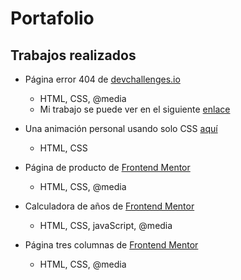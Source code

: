 # Portafolio

## Trabajos realizados
- Página error 404 de [devchallenges.io](https://devchallenges.io/challenges/wBunSb7FPrIepJZAg0sY)
    - HTML, CSS, @media
    - Mi trabajo se puede ver en el siguiente [enlace](https://oswaldodomingo.com/portafolio/404page/)

- Una animación personal usando solo CSS [aquí](https://oswaldodomingo.com/portafolio/css/boton1.html)
    - HTML, CSS

- Página de producto de [Frontend Mentor](https://oswaldodomingo.com/portafolio/tarjeta/index.html)
    - HTML, CSS, @media

- Calculadora de años de [Frontend Mentor](https://oswaldodomingo.com/portafolio/age-calculator/index.html)
    - HTML, CSS, javaScript, @media

- Página tres columnas de [Frontend Mentor](https://oswaldodomingo.com/portafolio/tarjeta/index.html)
    - HTML, CSS, @media
